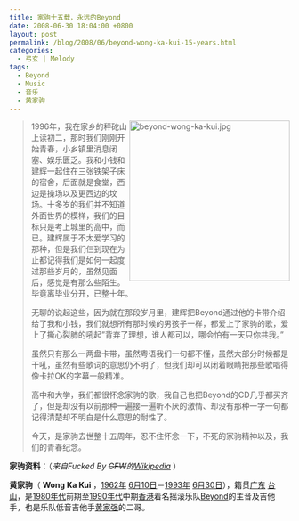 ```yaml
---
title: 家驹十五载，永远的Beyond
date: 2008-06-30 18:04:00 +0800
layout: post
permalink: /blog/2008/06/beyond-wong-ka-kui-15-years.html
categories:
  - 弓玄 | Melody
tags:
  - Beyond
  - Music
  - 音乐
  - 黄家驹
---
```

> <img src="http://junnie.3322.org/images/zhu8.net/beyond-wong-ka-kui.jpg" style="DISPLAY: inline; FLOAT: right; WIDTH: 288px; " title="不死的家驹" alt="beyond-wong-ka-kui.jpg" />1996年，我在家乡的秤砣山上读初二，那时我们刚刚开始青春，小乡镇里消息闭塞、娱乐匮乏。我和小钱和建辉一起住在三张铁架子床的宿舍，后面就是食堂，西边是操场以及更西边的坟场。十多岁的我们并不知道外面世界的模样，我们的目标只是考上城里的高中，而已。建辉属于不太爱学习的那种，但是我们仨到现在为止都记得我们是如何一起度过那些岁月的，虽然见面后，感觉是有那么些陌生。毕竟离毕业分开，已整十年。
> 
> 无聊的说起这些，因为就在那段岁月里，建辉把Beyond通过他的卡带介绍给了我和小钱，我们就想所有那时候的男孩子一样，都爱上了家驹的歌，爱上了撕心裂肺的吼起&#8221;背弃了理想，谁人都可以，哪会怕有一天只你共我。&#8221;
> 
> 虽然只有那么一两盘卡带，虽然粤语我们一句都不懂，虽然大部分时候都是干吼，虽然有些歌词的意思仍不明了，但我们却可以闭着眼睛把那些歌唱得像卡拉OK的字幕一般精准。
> 
> 高中和大学，我们都很怀念家驹的歌，我自己也把Beyond的CD几乎都买齐了，但是却没有以前那种一遍接一遍听不厌的激情、却没有那种一字一句都记得清楚却不明白是什么意思的耐性了。
> 
> 今天，是家驹去世整十五周年，忍不住怀念一下，不死的家驹精神以及，我们的青春纪念。

**家驹资料**：（*来自Fucked By <del datetime="2008-06-30T08:06:02+00:00">GFW</del>的[Wikipedia][1]* ）

**黄家驹**（ <span lang="en"><strong>Wong Ka Kui</strong></span> ，[1962年][2] [6月10日][3]－[1993年][4] [6月30日][5]），籍贯<a href="http://zh.wikipedia.org/w/index.php?title=廣東&variant=zh-hans" class="mw-redirect" title="廣東">广东</a> [台山][6]，是[1980年代][7]前期至[1990年代][8]中期[香港][9]着名摇滚乐队[Beyond][10]的主音及吉他手，也是乐队低音吉他手[黄家强][11]的二哥。

 [1]: http://zh.wikipedia.org/wiki/黃家駒 "黄家驹- Wikipedia"
 [2]: http://zh.wikipedia.org/w/index.php?title=1962年&variant=zh-hans "1962年"
 [3]: http://zh.wikipedia.org/w/index.php?title=6月10日&variant=zh-hans "6月10日"
 [4]: http://zh.wikipedia.org/w/index.php?title=1993年&variant=zh-hans "1993年"
 [5]: http://zh.wikipedia.org/w/index.php?title=6月30日&variant=zh-hans "6月30日"
 [6]: http://zh.wikipedia.org/w/index.php?title=台山&variant=zh-hans "台山"
 [7]: http://zh.wikipedia.org/w/index.php?title=1980年代&variant=zh-hans "1980年代"
 [8]: http://zh.wikipedia.org/w/index.php?title=1990年代&variant=zh-hans "1990年代"
 [9]: http://zh.wikipedia.org/w/index.php?title=香港&variant=zh-hans "香港"
 [10]: http://zh.wikipedia.org/w/index.php?title=Beyond&variant=zh-hans "Beyond"
 [11]: http://zh.wikipedia.org/w/index.php?title=黃家強&variant=zh-hans "黃家強"